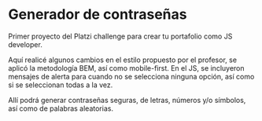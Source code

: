 # Generador de contraseñas

Primer proyecto del Platzi challenge para crear tu portafolio como JS developer.

Aquí realicé algunos cambios en el estilo propuesto por el profesor, se aplicó la metodología BEM, así como mobile-first.
En el JS, se incluyeron mensajes de alerta para cuando no se selecciona ninguna opción, así como si se seleccionan todas a la vez. 

Allí podrá generar contraseñas seguras, de letras, números y/o símbolos, así como de palabras aleatorias. 
